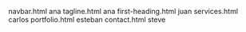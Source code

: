 navbar.html ana
tagline.html ana
first-heading.html juan
services.html carlos
portfolio.html esteban
contact.html steve